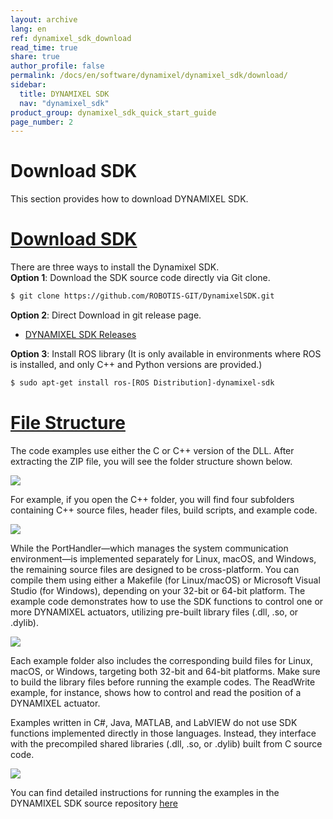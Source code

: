 ```yaml
---
layout: archive
lang: en
ref: dynamixel_sdk_download
read_time: true
share: true
author_profile: false
permalink: /docs/en/software/dynamixel/dynamixel_sdk/download/
sidebar:
  title: DYNAMIXEL SDK
  nav: "dynamixel_sdk"
product_group: dynamixel_sdk_quick_start_guide
page_number: 2
---
```


<div class="main-header">
  <h1>Download SDK</h1>
</div>
<style>
  .main-header h1::before {
    content: none !important;
  }
</style>

This section provides how to download DYNAMIXEL SDK.

# [Download SDK](#download-sdk)

There are three ways to install the Dynamixel SDK.  
**Option 1**: Download the SDK source code directly via Git clone.
```bash
$ git clone https://github.com/ROBOTIS-GIT/DynamixelSDK.git
```

**Option 2**: Direct Download in git release page.
- [DYNAMIXEL SDK Releases](https://github.com/ROBOTIS-GIT/DynamixelSDK/releases)

**Option 3**: Install ROS library (It is only available in environments where ROS is installed, and only C++ and Python versions are provided.)
```bash
$ sudo apt-get install ros-[ROS Distribution]-dynamixel-sdk
```

# [File Structure](#file-structure)

The code examples use either the C or C++ version of the DLL. After extracting the ZIP file, you will see the folder structure shown below.

![](/assets/images/sw/sdk/dynamixel_sdk/overview/dynamixel_sdk_language_map.png)

For example, if you open the C++ folder, you will find four subfolders containing C++ source files, header files, build scripts, and example code.

![](/assets/images/sw/sdk/dynamixel_sdk/overview/dynamixel_sdk_library_struct.png)

While the PortHandler—which manages the system communication environment—is implemented separately for Linux, macOS, and Windows, the remaining source files are designed to be cross-platform. You can compile them using either a Makefile (for Linux/macOS) or Microsoft Visual Studio (for Windows), depending on your 32-bit or 64-bit platform.
The example code demonstrates how to use the SDK functions to control one or more DYNAMIXEL actuators, utilizing pre-built library files (.dll, .so, or .dylib).

![](/assets/images/sw/sdk/dynamixel_sdk/overview/dynamixel_sdk_sample_struct.png)

Each example folder also includes the corresponding build files for Linux, macOS, or Windows, targeting both 32-bit and 64-bit platforms. Make sure to build the library files before running the example codes. The ReadWrite example, for instance, shows how to control and read the position of a DYNAMIXEL actuator.

Examples written in C#, Java, MATLAB, and LabVIEW do not use SDK functions implemented directly in those languages. Instead, they interface with the precompiled shared libraries (.dll, .so, or .dylib) built from C source code.

![](/assets/images/sw/sdk/dynamixel_sdk/overview/dynamixel_sdk_language_struct.png)

You can find detailed instructions for running the examples in the DYNAMIXEL SDK source repository [here](/docs/en/software/dynamixel/dynamixel_sdk/sample_code/c_read_write_protocol_1_0/#sample-code)
